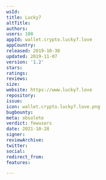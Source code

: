 ```yaml
---
wsId: 
title: Lucky7
altTitle: 
authors: 
users: 100
appId: wallet.crypto.lucky7.love
appCountry: 
released: 2019-10-30
updated: 2019-11-07
version: '1.2'
stars: 
ratings: 
reviews: 
size: 
website: https://www.lucky7.love
repository: 
issue: 
icon: wallet.crypto.lucky7.love.png
bugbounty: 
meta: obsolete
verdict: fewusers
date: 2021-10-28
signer: 
reviewArchive: 
twitter: 
social: 
redirect_from: 
features: 

---
```


